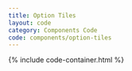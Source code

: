 ```yaml
---
title: Option Tiles
layout: code
category: Components Code
code: components/option-tiles
---
```


{% include code-container.html %}
